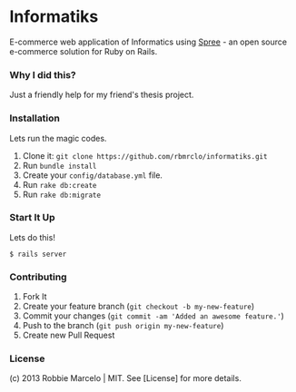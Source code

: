 # Informatiks

  E-commerce web application of Informatics using [Spree] - an open source
  e-commerce solution for Ruby on Rails.

### Why I did this?

  Just a friendly help for my friend's thesis project.

### Installation

Lets run the magic codes.

  1. Clone it: ```git clone https://github.com/rbmrclo/informatiks.git```
  2. Run ```bundle install```
  3. Create your ```config/database.yml``` file.
  4. Run ```rake db:create```
  5. Run ```rake db:migrate```

### Start It Up

  Lets do this!
  
    $ rails server

### Contributing

  1. Fork It
  2. Create your feature branch (`git checkout -b my-new-feature`)
  3. Commit your changes (`git commit -am 'Added an awesome feature.'`)
  4. Push to the branch (`git push origin my-new-feature`)
  5. Create new Pull Request

### License

  (c) 2013 Robbie Marcelo | MIT. See [License] for more details.

[Spree]: https://github.com/spree/spree
